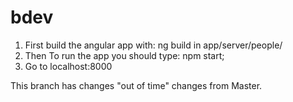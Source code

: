 # bdev

1. First build the angular app with: ng build in app/server/people/
2. Then To run the app you should type: npm start;
3. Go to localhost:8000


This branch has changes "out of time" changes from Master.



